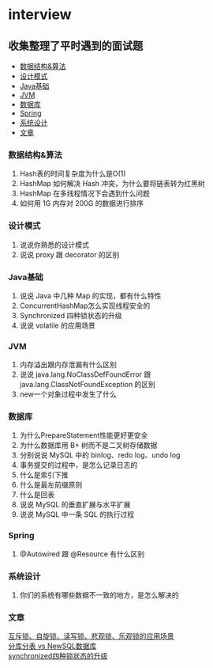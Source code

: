 # interview

## 收集整理了平时遇到的面试题


- [数据结构&算法](#数据结构&算法)
- [设计模式](#设计模式)
- [Java基础](#Java基础)
- [JVM](#JVM)
- [数据库](#数据库)
- [Spring](#Spring)
- [系统设计](#系统设计)
- [文章](#文章)


### 数据结构&算法
1. Hash表的时间复杂度为什么是O(1)
2. HashMap 如何解决 Hash 冲突，为什么要将链表转为红黑树
3. HashMap 在多线程情况下会遇到什么问题
4.  如何用 1G 内存对 200G 的数据进行排序


### 设计模式
1. 说说你熟悉的设计模式
2. 说说 proxy 跟 decorator 的区别


### Java基础
1. 说说 Java 中几种 Map 的实现，都有什么特性
2. ConcurrentHashMap怎么实现线程安全的
3. Synchronized 四种锁状态的升级
4.  说说 volatile 的应用场景


### JVM
1. 内存溢出跟内存泄漏有什么区别
2. 说说 java.lang.NoClassDefFoundError 跟 java.lang.ClassNotFoundException 的区别
3. new一个对象过程中发生了什么


### 数据库
1. 为什么PrepareStatement性能更好更安全
2. 为什么数据库用 B+ 树而不是二叉树存储数据
3. 分别说说 MySQL 中的 binlog、redo log、undo log
4. 事务提交的过程中，是怎么记录日志的
5. 什么是索引下推
6. 什么是最左前缀原则
7. 什么是回表
8.  说说 MySQL 的垂直扩展与水平扩展
9. 说说 MySQL 中一条 SQL 的执行过程


### Spring
1. @Autowired 跟 @Resource 有什么区别

### 系统设计
1. 你们的系统有哪些数据不一致的地方，是怎么解决的


### 文章
[互斥锁、自旋锁、读写锁、悲观锁、乐观锁的应用场景](https://mp.weixin.qq.com/s/6QrQ0TZVqSQq26Rms0_mvA)  
[分库分表 vs NewSQL数据库](https://mp.weixin.qq.com/s/9S-o2jy9YRt2U48LLSLldA)  
[synchronized四种锁状态的升级](https://blog.csdn.net/IPI715718/article/details/90243723)  
